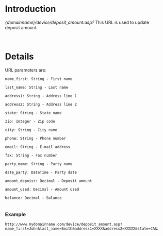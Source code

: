 # Introduction #

_{domainname}/device/deposit\_amount.asp?_
This URL is used to update deposit amount.

<br>

<h1>Details</h1>

URL parameters are:<br>
<pre><code>name_first: String - First name<br>
last_name: String - Last name<br>
address1: String - Address line 1<br>
address2: String - Address line 2<br>
state: String - State name<br>
zip: Integer - Zip code<br>
city: String - City name<br>
phone: String - Phone number<br>
email: String - E-mail address<br>
fax: String - Fax number<br>
party_name: String - Party name<br>
date_party: DateTime - Party date<br>
amount_depoist: Decimal - Deposit amount<br>
amount_used: Decimal - Amount used<br>
balance: Decimal - Balance<br>
</code></pre>

<h3>Example</h3>
<pre><code>http://www.mydomainname.com/device/deposit_amount.asp?name_first=John&amp;last_name=Smith&amp;address1=XXXX&amp;address2=XXXXX&amp;state=CA&amp;zip=12345&amp;city=&amp;phone=&amp;email=js@abc.com&amp;fax=&amp;party_name=&amp;date_party=&amp;amount_deposit=50&amp;amount_used=50&amp;balance=0<br>
</code></pre>